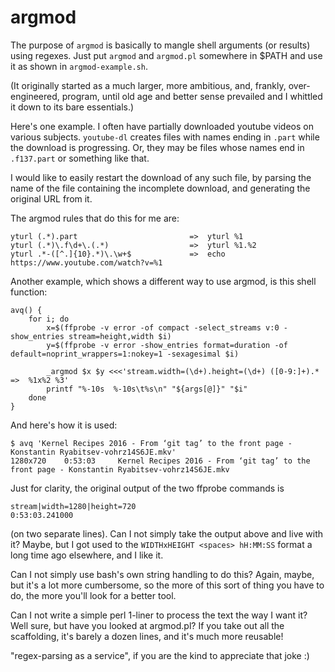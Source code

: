 # argmod

The purpose of `argmod` is basically to mangle shell arguments (or results)
using regexes.  Just put `argmod` and `argmod.pl` somewhere in $PATH and use
it as shown in `argmod-example.sh`.

(It originally started as a much larger, more ambitious, and, frankly,
over-engineered, program, until old age and better sense prevailed and I
whittled it down to its bare essentials.)

Here's one example.  I often have partially downloaded youtube videos on
various subjects.  `youtube-dl` creates files with names ending in `.part`
while the download is progressing.  Or, they may be files whose names end in
`.f137.part` or something like that.

I would like to easily restart the download of any such file, by parsing the
name of the file containing the incomplete download, and generating the
original URL from it.

The argmod rules that do this for me are:

    yturl (.*).part                         =>  yturl %1
    yturl (.*)\.f\d+\.(.*)                  =>  yturl %1.%2
    yturl .*-([^.]{10}.*)\.\w+$             =>  echo https://www.youtube.com/watch?v=%1

Another example, which shows a different way to use argmod, is this shell
function:

    avq() {
        for i; do
            x=$(ffprobe -v error -of compact -select_streams v:0 -show_entries stream=height,width $i)
            y=$(ffprobe -v error -show_entries format=duration -of default=noprint_wrappers=1:nokey=1 -sexagesimal $i)

            _argmod $x $y <<<'stream.width=(\d+).height=(\d+) ([0-9:]+).*   =>  %1x%2 %3'
            printf "%-10s  %-10s\t%s\n" "${args[@]}" "$i"
        done
    }

And here's how it is used:

    $ avq 'Kernel Recipes 2016 - From ‘git tag’ to the front page - Konstantin Ryabitsev-vohrz14S6JE.mkv'
    1280x720    0:53:03     Kernel Recipes 2016 - From ‘git tag’ to the front page - Konstantin Ryabitsev-vohrz14S6JE.mkv

Just for clarity, the original output of the two ffprobe commands is

    stream|width=1280|height=720
    0:53:03.241000

(on two separate lines).  Can I not simply take the output above and live with
it?  Maybe, but I got used to the `WIDTHxHEIGHT <spaces> hH:MM:SS` format a
long time ago elsewhere, and I like it.

Can I not simply use bash's own string handling to do this?  Again, maybe, but
it's a lot more cumbersome, so the more of this sort of thing you have to do,
the more you'll look for a better tool.

Can I not write a simple perl 1-liner to process the text the way I want it?
Well sure, but have you looked at argmod.pl?  If you take out all the
scaffolding, it's barely a dozen lines, and it's much more reusable!

"regex-parsing as a service", if you are the kind to appreciate that joke :)
